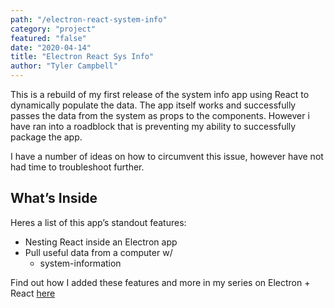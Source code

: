 ```yaml
---
path: "/electron-react-system-info"
category: "project"
featured: "false"
date: "2020-04-14"
title: "Electron React Sys Info"   
author: "Tyler Campbell"
---
```


This is a rebuild of my first release of the system info app using React to dynamically populate the data. The app itself works and successfully passes the data from the system as props to the components. However i have ran into a roadblock that is preventing my ability to successfully package the app.

I have a number of ideas on how to circumvent this issue, however have not had time to troubleshoot further.

## What’s Inside
Heres a list of this app’s standout features:

* Nesting React inside an Electron app
* Pull useful data from a computer w/
	* system-information 

Find out how I added these features and more in my series on Electron + React [here](link_to_page)
